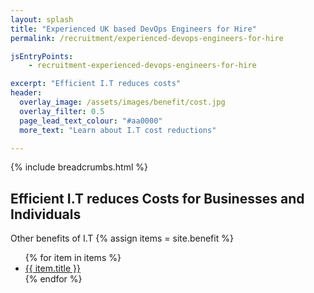 ```yaml
---
layout: splash 
title: "Experienced UK based DevOps Engineers for Hire"
permalink: /recruitment/experienced-devops-engineers-for-hire

jsEntryPoints:
    - recruitment-experienced-devops-engineers-for-hire

excerpt: "Efficient I.T reduces costs"
header:
  overlay_image: /assets/images/benefit/cost.jpg
  overlay_filter: 0.5 
  page_lead_text_colour: "#aa0000"
  more_text: "Learn about I.T cost reductions"

---
```


{% include breadcrumbs.html %}

## Efficient I.T reduces Costs for Businesses and Individuals

Other benefits of I.T
{% assign items = site.benefit %}
<ul class="">
    {% for item in items %}
        <li><a href="{{ item.url }}">{{ item.title }}</a></li>
    {% endfor %}
</ul>